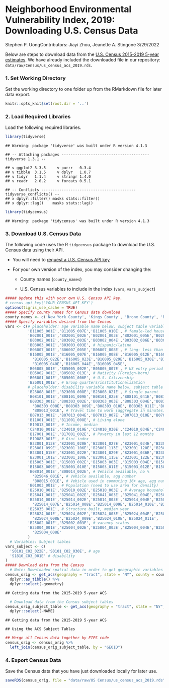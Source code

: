 Neighborhood Environmental Vulnerability Index, 2019: Downloading U.S.
Census Data
================
Stephen P. UongContributors: Jiayi Zhou, Jeanette A. Stingone
3/29/2022

Below are steps to download data from the [U.S. Census 2015-2019 5-year
estimates](https://www.census.gov/data/developers/data-sets/acs-5year.2019.html).
We have already included the downloaded file in our repository:
`data/raw/Census/us_census_acs_2019.rds`.

### 1. Set Working Directory

Set the working directory to one folder up from the RMarkdown file for
later data export.

``` r
knitr::opts_knit$set(root.dir = '..') 
```

### 2. Load Required Libraries

Load the following required libraries.

``` r
library(tidyverse)
```

    ## Warning: package 'tidyverse' was built under R version 4.1.3

    ## -- Attaching packages --------------------------------------- tidyverse 1.3.1 --

    ## v ggplot2 3.3.5     v purrr   0.3.4
    ## v tibble  3.1.5     v dplyr   1.0.7
    ## v tidyr   1.1.4     v stringr 1.4.0
    ## v readr   2.0.2     v forcats 0.5.1

    ## -- Conflicts ------------------------------------------ tidyverse_conflicts() --
    ## x dplyr::filter() masks stats::filter()
    ## x dplyr::lag()    masks stats::lag()

``` r
library(tidycensus)
```

    ## Warning: package 'tidycensus' was built under R version 4.1.3

### 3. Download U.S. Census Data

The following code uses the R `tidycensus` package to download the U.S.
Census data using their API.

-   You will need to [request a U.S. Census API
    key](https://api.census.gov/data/key_signup.html)

-   For your own version of the index, you may consider changing the:

    -   County names (`county_names`)

    -   U.S. Census variables to include in the index (`vars`,
        `vars_subject`)

``` r
##### Update this with your own U.S. Census API key. 
# census_api_key('YOUR_CENSUS_API_KEY') 
options(tigris_use_cache = TRUE)
##### Specify county names for Census data download
county_names <- c('New York County', 'Kings County', 'Bronx County', 'Richmond County', 'Queens County')
##### Specify variables desired from the Census
vars <- c(# placeholder: age variable name below, subject table variable
          'B11005_001E','B11005_007E','B11005_010E', # female-led households
          'B02001_001E','B02001_002E','B02001_003E','B02001_005E','B02001_004E','B02001_006E','B02001_007E','B02001_008E', # race (not currently included in NEVI)
          'B03002_001E','B03002_003E','B03002_004E','B03002_006E','B03002_005E','B03002_007E','B03002_008E','B03002_009E', # race, non-Hispanic (not currently included in NEVI)
          'B03003_001E','B03003_003E', # hispanic/latino
          'B06007_001E','B06007_005E','B06007_008E', # lang- less than very well
          'B16005_001E','B16005_007E','B16005_008E','B16005_012E','B16005_013E','B16005_017E','B16005_018E', # lang- not well/not at all
            'B16005_022E','B16005_023E','B16005_029E','B16005_030E','B16005_034E','B16005_035E','B16005_039E',
            'B16005_040E','B16005_044E','B16005_045E', 
          'B05005_001E','B05005_002E','B05005_007E', # US entry period
          'B05002_001E','B05002_013E', # Nativity (Foreign-born)
          'B05001_001E','B05001_006E', # U.S. Citizenship
          'B26001_001E', # Group quarters/institutionalization
          # placeholder: disability variable name below, subject table variable
          'B23008_001E','B23008_008E','B23008_021E', # Single parent
          'B08101_001E','B08101_009E','B08101_025E','B08101_041E','B08101_033E','B08101_049E', # Means of transportation to work
          'B08303_001E','B08303_002E','B08303_003E','B08303_004E','B08303_005E','B08303_006E','B08303_007E', # Travel time to work
            'B08303_008E','B08303_009E','B08303_010E','B08303_011E','B08303_012E','B08303_013E',
            'B08013_001E', # Travel time to work (aggregate in minutes)
          'B07013_001E','B07013_004E','B07013_007E','B07013_010E','B07013_013E','B07013_016E', # Geographic mobility in last year
          'B11001_001E','B11001_008E', # Living alone
          'B19013_001E', # Income, median
          'C24010_001E','C24010_019E','C24010_030E','C24010_034E','C24010_055E','C24010_066E','C24010_070E', # Occupation
          'B17001_001E','B17001_002E', # Poverty in last 12 months
          'B19083_001E', # Gini index
          'B23001_013E','B23001_020E','B23001_027E','B23001_034E','B23001_041E','B23001_048E','B23001_055E','B23001_062E','B23001_069E', # Unemployment
          'B23001_099E','B23001_106E','B23001_113E','B23001_120E','B23001_127E','B23001_134E','B23001_141E','B23001_148E','B23001_155E',
          'B23001_015E','B23001_022E','B23001_029E','B23001_036E','B23001_043E','B23001_050E','B23001_057E','B23001_064E','B23001_071E',
          'B23001_101E','B23001_108E','B23001_115E','B23001_122E','B23001_129E','B23001_136E','B23001_143E','B23001_150E','B23001_157E', 
          'B15003_001E','B15003_002E','B15003_003E','B15003_004E','B15003_005E','B15003_006E','B15003_007E','B15003_008E', # Education, less HS
          'B15003_009E','B15003_010E','B15003_011E','B15003_012E','B15003_013E','B15003_014E','B15003_015E','B15003_016E',
          'B08014_001E','B08014_002E', # Vehicle available, no %
            'B25046_001E', # Vehicle available, agg number
            'B08015_001E', # Vehicle used in commuting 16+ age, agg number
          'B01003_001E', # Population (need to use area for density)
          'B25010_001E','B25010_002E','B25010_003E', # Average household size
          'B25041_001E','B25041_002E','B25041_003E','B25041_004E','B25041_005E','B25041_006E','B25041_007E', # Bedrooms
          'B25014_001E','B25014_002E','B25014_003E','B25014_004E','B25014_005E','B25014_006E', # Occupants per room
            'B25014_007E','B25014_008E','B25014_009E','B25014_010E','B25014_011E','B25014_012E','B25014_013E',
          'B25035_001E', # Structure built, median year
          'B25024_001E','B25024_002E','B25024_003E','B25024_004E','B25024_005E','B25024_006E','B25024_007E', # Units in structure
            'B25024_008E','B25024_009E','B25024_010E','B25024_011E',
          'B25002_001E','B25002_003E', # vacancy status
          'B25004_001E','B25004_002E','B25004_003E','B25004_004E','B25004_005E','B25004_006E','B25004_007E', # Vacancy status
            'B25004_008E' 
          )
  # Variables: Subject tables
vars_subject <- c( 
  'S0101_C02_022E','S0101_C02_030E', # age
  'S1810_C03_001E' # disability
)
##### Download data from the Census
  # Note: Downloaded spatial data in order to get geographic variables (e.g. land area for population density)
census_orig <- get_acs(geography = "tract", state = "NY", county = county_names, variables = vars, year = 2019, survey = "acs5", output = "wide", geometry = TRUE, keep_geo_vars = TRUE) %>% 
  dplyr::as_tibble() %>% 
  dplyr::select(-geometry)
```

    ## Getting data from the 2015-2019 5-year ACS

``` r
  # Download data from the Census subject tables 
census_orig_subject_table <- get_acs(geography = "tract", state = "NY", county = county_names, variables = vars_subject, year = 2019, survey = "acs5", output = "wide") %>% 
  dplyr::select(-NAME)
```

    ## Getting data from the 2015-2019 5-year ACS

    ## Using the ACS Subject Tables

``` r
## Merge all Census data together by FIPS code 
census_orig <- census_orig %>% 
  left_join(census_orig_subject_table, by = "GEOID")
```

### 4. Export Census Data

Save the Census data that you have just downloaded locally for later
use.

``` r
saveRDS(census_orig, file = "data/raw/US Census/us_census_acs_2019.rds")
```
